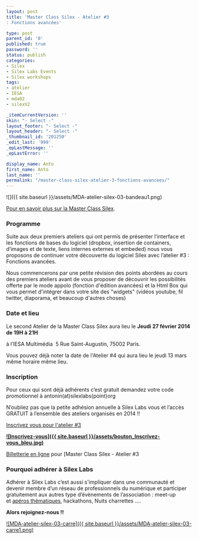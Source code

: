 ```yaml
---
layout: post
title: 'Master Class Silex - Atelier #3
: Fonctions avancées'

type: post
parent_id: '0'
published: true
password: ''
status: publish
categories:
- Silex
- Silex Labs Events
- Silex workshops
tags:
- atelier
- IESA
- mda02
- silexV2

_itemCurrentVersion: ''
skin: "- Select -"
layout_footer: "- Select -"
layout_header: "- Select -"
_thumbnail_id: '201250'
_edit_last: '999'
_epLastMessage: ''
_epLastError: ''

display_name: Anto
first_name: Anto
last_name: ''
permalink: "/master-class-silex-atelier-3-fonctions-avancees/"
---
```


![]({{ site.baseurl }}/assets/MDA-atelier-silex-03-bandeau1.png)



[Pour en savoir plus sur la Master Class Silex](https://www.silexlabs.org/200928/silex/kick-off-meeting-master-class-silex/).

### ****Programme****

Suite aux deux premiers ateliers qui ont permis de présenter l’interface et les fonctions de bases du logiciel (dropbox, insertion de containers, d’images et de texte, liens internes externes et embeded) nous vous proposons de continuer votre découverte du logiciel Silex avec l’atelier #3
: Fonctions avancées.

Nous commencerons par une petite révision des points abordées au cours des premiers ateliers avant de vous proposer de découvrir les possibilités offerte par le mode appolo (fonction d'édition avancées) et la Html Box qui vous permet d'intégrer dans votre site des "widgets" (vidéos youtube, fil twitter, diaporama, et beaucoup d'autres choses)



### **Date et lieu**

Le second Atelier de la Master Class Silex aura lieu le **Jeudi 27 février 2014 de 19H à 21H**

à l’IESA Multimédia  5 Rue Saint-Augustin, 75002 Paris.

Vous pouvez déjà noter la date de l'Atelier #4 qui aura lieu le jeudi 13 mars même horaire même lieu.

### **Inscription**

Pour ceux qui sont déjà adhérents c’est gratuit demandez votre code promotionnel à antonin(at)silexlabs(point)org

N’oubliez pas que la petite adhésion annuelle à Silex Labs vous et l’accès GRATUIT à l’ensemble des ateliers organisés en 2014 !!

[Inscrivez vous pour l'atelier #3](https://www.eventbrite.fr/e/billets-master-class-silex-atelier-3-fonctions-avancees-10605835339 "Eventbrite atelier#3")

****[![Inscrivez-vous]({{ site.baseurl }}/assets/bouton_Inscrivez-vous_bleu.jpg)](https://www.eventbrite.fr/e/billets-master-class-silex-atelier-3-fonctions-avancees-10605835339)****

[Billetterie en ligne](http://www.eventbrite.fr/r/etckt) pour [Master Class Silex - Atelier #3


### **Pourquoi adhérer à Silex Labs**



Adhérer à Silex Labs c’est aussi s'impliquer dans une communauté et devenir membre d’un réseau de professionnels du numérique et participer gratuitement aux autres type d’évènements de l’association
: meet-up et [apéros thématiques](https://www.silexlabs.org/179230/the-blog/blog-silex-labs/lhaxepero-revient-de-vacances-le-jeudi-22-aout-a-19h-au-bistrot-marguerite/), hackathons, Nuits charrettes ….

**Alors rejoignez-nous !!**

[![MDA-atelier-silex-03-carre]({{ site.baseurl }}/assets/MDA-atelier-silex-03-carre1.png)](https://www.eventbrite.fr/e/billets-master-class-silex-atelier-3-fonctions-avancees-10605835339)